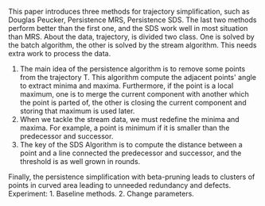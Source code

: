 This paper introduces three methods for trajectory simplification, such as Douglas Peucker, Persistence MRS, Persistence SDS. The last two methods perform better than the first one, and the SDS work well in most situation than MRS. About the data, trajectory, is divided two class. One is solved by the batch algorithm, the other is solved by the stream algorithm. This needs extra work to process the data.
1.	The main idea of the persistence algorithm is to remove some points from the trajectory T. This algorithm compute the adjacent points' angle to extract minima and maxima. Furthermore, if the point is a local maximum, one is to merge the current component with another which the point is parted of, the other is closing the current component and storing that maximum is used later.
2.	When we tackle the stream data, we must redefine the minima and maxima. For example, a point is minimum if it is smaller than the predecessor and successor.
3.	The key of the SDS Algorithm is to compute the distance between a point and a line connected the predecessor and successor, and the threshold is as well grown in rounds.

Finally, the persistence simplification with beta-pruning leads to clusters of points in curved area leading to unneeded redundancy and defects.
Experiment: 1. Baseline methods. 2. Change parameters.
